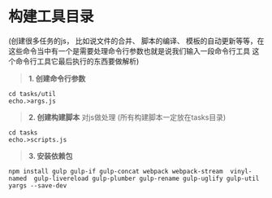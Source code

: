 # 构建工具目录
 (创建很多任务的js， 比如说文件的合并、 脚本的编译、 模板的自动更新等等，在这些命令当中有一个是需要处理命令行参数也就是说我们输入一段命令行工具 这个命令行工具它最后执行的东西要做解析)

> **1. 创建命令行参数**

    cd tasks/util
    echo.>args.js

> **2. 创建构建脚本**
    对js做处理 (所有构建脚本一定放在tasks目录)

    cd tasks
    echo.>scripts.js

> **3. 安装依赖包**

    npm install gulp gulp-if gulp-concat webpack webpack-stream  vinyl-named  gulp-livereload gulp-plumber gulp-rename gulp-uglify gulp-util yargs --save-dev